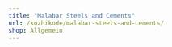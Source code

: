 ```yaml
---
title: "Malabar Steels and Cements"
url: /kozhikode/malabar-steels-and-cements/
shop: Allgemein
---
```

